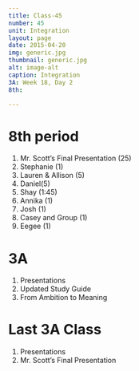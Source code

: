 ```yaml
---
title: Class-45
number: 45	
unit: Integration
layout: page
date: 2015-04-20
img: generic.jpg
thumbnail: generic.jpg
alt: image-alt
caption: Integration
3A: Week 18, Day 2
8th: 

---
```


# 8th period

1. Mr. Scott’s Final Presentation (25)
2. Stephanie (1)
3. Lauren & Allison (5)
4. Daniel(5)
5. Shay (1:45)
6. Annika (1)
7. Josh (1)
8. Casey and Group (1)
9. Eegee (1)

# 3A

1. Presentations
2. Updated Study Guide
2. From Ambition to Meaning

# Last 3A Class
1. Presentations
2. Mr. Scott’s Final Presentation